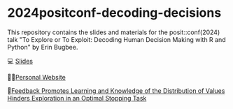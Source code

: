 # 2024positconf-decoding-decisions

This repository contains the slides and materials for the posit::conf(2024) talk "To Explore or To Exploit: Decoding Human Decision Making with R and Python" by Erin Bugbee.


💻 [Slides](https://erinbugbee.quarto.pub/2024positconf-decoding-human-decisions/)

👩‍💻[Personal Website](erinbugbee.com)

📄[Feedback Promotes Learning and Knowledge of the Distribution of Values Hinders Exploration in an Optimal Stopping Task](https://escholarship.org/uc/item/57b644z2)



